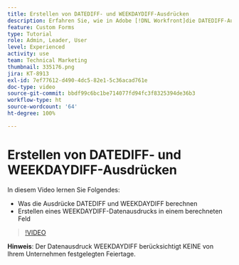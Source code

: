 ```yaml
---
title: Erstellen von DATEDIFF- und WEEKDAYDIFF-Ausdrücken
description: Erfahren Sie, wie in Adobe [!DNL Workfront]die DATEDIFF-Ausdrücke in einem berechneten Feld verwendet und erstellt werden.
feature: Custom Forms
type: Tutorial
role: Admin, Leader, User
level: Experienced
activity: use
team: Technical Marketing
thumbnail: 335176.png
jira: KT-8913
exl-id: 7ef77612-d490-4dc5-82e1-5c36acad761e
doc-type: video
source-git-commit: bbdf99c6bc1be714077fd94fc3f8325394de36b3
workflow-type: ht
source-wordcount: '64'
ht-degree: 100%

---
```


# Erstellen von DATEDIFF- und WEEKDAYDIFF-Ausdrücken

In diesem Video lernen Sie Folgendes:

* Was die Ausdrücke DATEDIFF und WEEKDAYDIFF berechnen
* Erstellen eines WEEKDAYDIFF-Datenausdrucks in einem berechneten Feld

>[!VIDEO](https://video.tv.adobe.com/v/335176/?quality=12&learn=on&enablevpops=1)

**Hinweis**: Der Datenausdruck WEEKDAYDIFF berücksichtigt KEINE von Ihrem Unternehmen festgelegten Feiertage.
